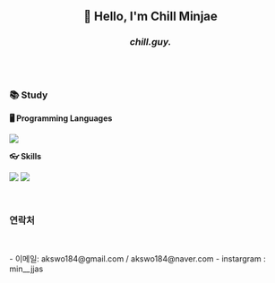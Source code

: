 <div align="center">
  <h2>👋 Hello, I'm Chill Minjae</h2>
  <h3><i>chill.guy.</i></h3>
  <br>
</div>

<br>




<h3>📚 Study</h3>

<b>🖥️ Programming Languages</b><br>
<p>
  <img src="https://img.shields.io/badge/Python-3776AB?style=for-the-badge&logo=Python&logoColor=white"/>
  </p>


<b>👓 Skills</b><br>
<p >
  <img src="https://img.shields.io/badge/Git-F05032?style=for-the-badge&logo=Git&logoColor=white"/>
  <img src="https://img.shields.io/badge/GitHub-181717?style=for-the-badge&logo=GitHub&logoColor=white"/>
 </p>

<br>

### 연락처
<br>
<p>
- 이메일: akswo184@gmail.com / akswo184@naver.com
- instargram : min__jjas
</p>

